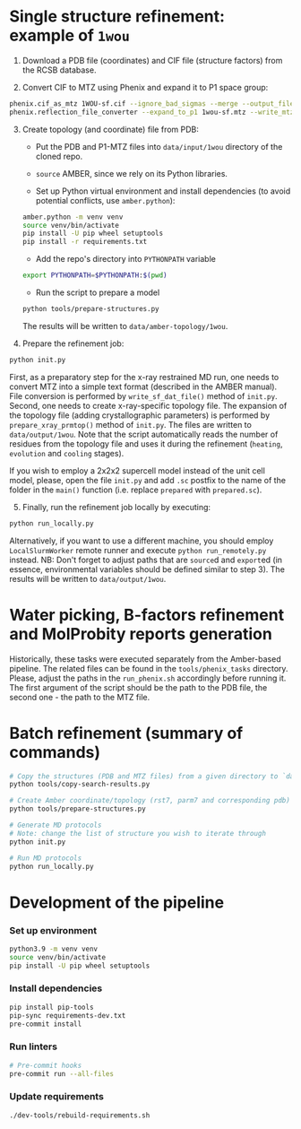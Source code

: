 # Single structure refinement: example of `1wou`

1. Download a PDB file (coordinates) and CIF file (structure factors) from the RCSB database.

2. Convert CIF to MTZ using Phenix and expand it to P1 space group:
```bash
phenix.cif_as_mtz 1WOU-sf.cif --ignore_bad_sigmas --merge --output_file_name=1wou-sf.mtz
phenix.reflection_file_converter --expand_to_p1 1wou-sf.mtz --write_mtz_amplitudes --mtz_root_label="FOBS" --label="FOBS" --generate_r_free_flags --non_anomalous --mtz 1wou.mtz
```

3. Create topology (and coordinate) file from PDB:

   * Put the PDB and P1-MTZ files into `data/input/1wou` directory of the cloned repo.

   * `source` AMBER, since we rely on its Python libraries.

   * Set up Python virtual environment and install dependencies (to avoid potential conflicts, use `amber.python`):
   ```bash
   amber.python -m venv venv
   source venv/bin/activate
   pip install -U pip wheel setuptools
   pip install -r requirements.txt
   ```

   * Add the repo's directory into `PYTHONPATH` variable
   ```bash
   export PYTHONPATH=$PYTHONPATH:$(pwd)
   ```

   * Run the script to prepare a model
   ```bash
   python tools/prepare-structures.py
   ```
   The results will be written to `data/amber-topology/1wou`.

4. Prepare the refinement job:
```bash
python init.py
```
First, as a preparatory step for the x-ray restrained MD run, one needs to convert MTZ into a simple text format (described in the AMBER manual). File conversion is performed by `write_sf_dat_file()` method of `init.py`. Second, one needs to create x-ray-specific topology file. The expansion of the topology file (adding crystallographic parameters) is performed by `prepare_xray_prmtop()` method  of `init.py`. The files are written to `data/output/1wou`. Note that the script automatically reads the number of residues from the topology file and uses it during the refinement (`heating`, `evolution` and `cooling` stages).

If you wish to employ a 2x2x2 supercell model instead of the unit cell model, please, open the file `init.py` and add `.sc` postfix to the name of the folder in the `main()` function (i.e. replace `prepared` with `prepared.sc`).

5. Finally, run the refinement job locally by executing:
```bash
python run_locally.py
```
Alternatively, if you want to use a different machine, you should employ `LocalSlurmWorker` remote runner and execute `python run_remotely.py` instead. NB: Don't forget to adjust paths that are `source`d and `export`ed (in essence, environmental variables should be defined similar to step 3). The results will be written to `data/output/1wou`.


# Water picking, B-factors refinement and MolProbity reports generation

Historically, these tasks were executed separately from the Amber-based pipeline. The related files can be found in the `tools/phenix_tasks` directory. Please, adjust the paths in the `run_phenix.sh` accordingly before running it. The first argument of the script should be the path to the PDB file, the second one - the path to the MTZ file.


# Batch refinement (summary of commands)

```bash
# Copy the structures (PDB and MTZ files) from a given directory to `data/input/`
python tools/copy-search-results.py

# Create Amber coordinate/topology (rst7, parm7 and corresponding pdb) files
python tools/prepare-structures.py

# Generate MD protocols
# Note: change the list of structure you wish to iterate through
python init.py

# Run MD protocols
python run_locally.py
```

# Development of the pipeline

### Set up environment

```bash
python3.9 -m venv venv
source venv/bin/activate
pip install -U pip wheel setuptools
```

### Install dependencies

```bash
pip install pip-tools
pip-sync requirements-dev.txt
pre-commit install
```

### Run linters

```bash
# Pre-commit hooks
pre-commit run --all-files
```

### Update requirements

```bash
./dev-tools/rebuild-requirements.sh
```
